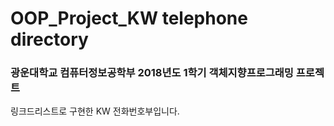 # OOP_Project_KW telephone directory
### 광운대학교 컴퓨터정보공학부 2018년도 1학기 객체지향프로그래밍 프로젝트

링크드리스트로 구현한 KW 전화번호부입니다.
